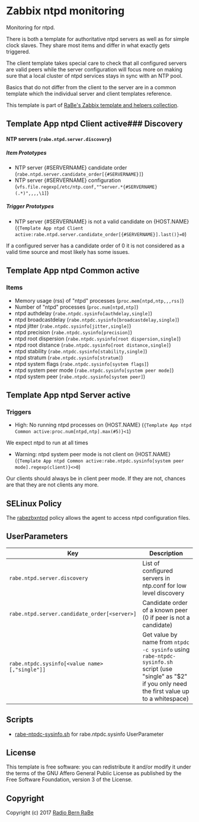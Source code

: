 # Zabbix ntpd monitoring

Monitoring for ntpd.

There is both a template for authoritative ntpd servers as well as for simple
clock slaves. They share most items and differ in what exactly gets triggered.

The client template takes special care to check that all configured servers 
are valid peers while the server configuration will focus more on making sure 
that a local cluster of ntpd services stays in sync with an NTP pool.

Basics that do not differ from the client to the server are in a common
template which the individual server and client templates reference.

This template is part of [RaBe's Zabbix template and helpers
collection](https://github.com/radiorabe/rabe-zabbix).

## Template App ntpd Client active### Discovery
#### NTP servers (`rabe.ntpd.server.discovery`)
##### Item Prototypes
* NTP server {#SERVERNAME} candidate order (`rabe.ntpd.server.candidate_order[{#SERVERNAME}]`)
* NTP server {#SERVERNAME} configuration (`vfs.file.regexp[/etc/ntp.conf,"^server.*{#SERVERNAME} (.*)",,,,\1]`)
##### Trigger Prototypes
* NTP server {#SERVERNAME} is not a valid candidate on {HOST.NAME} (`{Template App ntpd Client active:rabe.ntpd.server.candidate_order[{#SERVERNAME}].last()}=0`)

If a configured server has a candidate order of 0 it is not considered as a valid time source and most likely has some issues.

## Template App ntpd Common active
### Items 
* Memory usage (rss) of "ntpd" processes (`proc.mem[ntpd,ntp,,,rss]`)
* Number of "ntpd" processes (`proc.num[ntpd,ntp]`)
* ntpd authdelay (`rabe.ntpdc.sysinfo[authdelay,single]`)
* ntpd broadcastdelay (`rabe.ntpdc.sysinfo[broadcastdelay,single]`)
* ntpd jitter (`rabe.ntpdc.sysinfo[jitter,single]`)
* ntpd precision (`rabe.ntpdc.sysinfo[precision]`)
* ntpd root dispersion (`rabe.ntpdc.sysinfo[root dispersion,single]`)
* ntpd root distance (`rabe.ntpdc.sysinfo[root distance,single]`)
* ntpd stability (`rabe.ntpdc.sysinfo[stability,single]`)
* ntpd stratum (`rabe.ntpdc.sysinfo[stratum]`)
* ntpd system flags (`rabe.ntpdc.sysinfo[system flags]`)
* ntpd system peer mode (`rabe.ntpdc.sysinfo[system peer mode]`)
* ntpd system peer (`rabe.ntpdc.sysinfo[system peer]`)
## Template App ntpd Server active
### Triggers

* High: No running ntpd processes on {HOST.NAME} (`{Template App ntpd Common active:proc.num[ntpd,ntp].max(#5)}<1`)

We expect ntpd to run at all times


* Warning: ntpd system peer mode is not client on {HOST.NAME} (`{Template App ntpd Common active:rabe.ntpdc.sysinfo[system peer mode].regexp(client)}<>0`)

Our clients should always be in client peer mode. If they are not, chances are that they are not clients any more.

## SELinux Policy

The [rabezbxntpd](selinux/rabezbxntpd.te) policy allows the agent to access ntpd configuration files.
## UserParameters

| Key | Description |
| --- | ----------- |
| `rabe.ntpd.server.discovery` | List of configured servers in ntp.conf for low level discovery |
| `rabe.ntpd.server.candidate_order[<server>]` | Candidate order of a known peer (0 if peer is not a candidate) |
| `rabe.ntpdc.sysinfo[<value name>[,"single"]]` | Get value by name from `ntpdc -c sysinfo` using `rabe-ntpdc-sysinfo.sh` script (use "single" as "$2" if you only need the first value up to a whitespace) |
## Scripts

* [rabe-ntpdc-sysinfo.sh](./scripts/rabe-ntpdc-sysinfo.sh) for rabe.ntpdc.sysinfo UserParameter

## License
This template is free software: you can redistribute it and/or modify it under
the terms of the GNU Affero General Public License as published by the Free
Software Foundation, version 3 of the License.

## Copyright
Copyright (c) 2017 [Radio Bern RaBe](http://www.rabe.ch)
